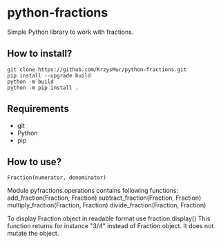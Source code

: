 # python-fractions

Simple Python library to work with fractions.

## How to install?

    git clone https://github.com/KrzysMur/python-fractions.git
    pip install --upgrade build
    python -m build
    python -m pip install .


## Requirements
- git
- Python
- pip

## How to use?
    Fraction(numerator, denominator)

Module pyfractions.operations contains following functions:
    add_fraction(Fraction, Fraction)
    subtract_fraction(Fraction, Fraction)
    multiply_fraction(Fraction, Fraction)
    divide_fraction(Fraction, Fraction)

To display Fraction object in readable format use
    fraction.display()
This function returns for instance "3/4" instead of Fraction object.
It does not mutate the object.
